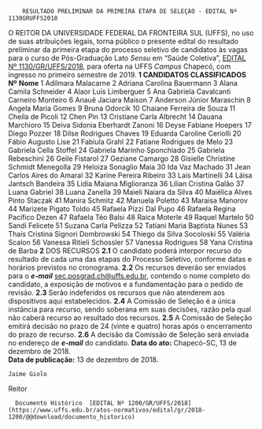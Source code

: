         RESULTADO PRELIMINAR DA PRIMEIRA ETAPA DE SELEÇÃO - EDITAL Nº 1130GRUFFS2018  

 O REITOR DA UNIVERSIDADE FEDERAL DA FRONTEIRA SUL (UFFS), no uso de suas atribuições legais, torna público o presente edital do resultado preliminar da primeira etapa do processo seletivo de candidatos às vagas para o curso de Pós-Graduação Lato *Sensu*  em “Saúde Coletiva”, [EDITAL Nº 1130/GR/UFFS/2018](https://www.uffs.edu.br/atos-normativos/edital/gr/2018-1130), para oferta na UFFS *Campus*  Chapecó, com ingresso no primeiro semestre de 2019.  **1 CANDIDATOS CLASSIFICADOS**     **Nº**    **Nome**     1   Adilmara Malacarne     2   Adriana Carolina Bauermann     3   Alana Camila Schneider     4   Alaor Luís Limberguer     5   Ana Gabriela Cavalcanti Carneiro Monteiro     6   Anauê Jaciara Maison     7   Anderson Júnior Maraschin     8   Angela Maria Gomes     9   Bruna Odorcik     10   Chaiane Ferreira de Souza     11   Cheila de Picoli     12   Chen Pin     13   Cristiane Carla Albrecht     14   Dauana Marchioro     15   Deiva Sidonia Eberhardt Zanoni     16   Deyse Fabiane Hoepers     17   Diego Pozzer     18   Dilse Rodrigues Chaves     19   Eduarda Caroline Ceriolli     20   Fábio Augusto Lise     21   Fabiula Grahl     22   Fatiane Rodrigues de Melo     23   Gabriela Cella Stoffel     24   Gabriela Marinho Sponchiado     25   Gabriela Rebeschini     26   Geile Fistarol     27   Geziane Camargo     28   Gisielle Christine Schmidt Menegolla     29   Heloiza Sonaglio Maia     30   Ida Vaz Machado     31   Jean Carlos Aires do Amaral     32   Karine Pereira Ribeiro     33   Laís Martinelli     34   Láisa Jantsch Bandeira     35   Lidia Maiana Miglioranza     36   Lilian Cristina Galão     37   Luana Gabriel     38   Luana Zanella     39   Maieli Naiara da Silva     40   Maiélica Alves Pinto Staczak     41   Manira Schmitz     42   Manuela Poletto     43   Maraisa Manorov     44   Marizete Pigato Toldo     45   Rafaela Pizzi Dal Pupo     46   Rafaela Regina Pacífico Dezen     47   Rafaela Téo Balsi     48   Raica Moterle     49   Raquel Martelo     50   Sandi Felicete     51   Suzana Carla Pelizza     52   Tatiani Maria Baptista Nunes     53   Thaís Cristina Signori Dombrowski     54   Thiego da Silva Socoloski     55   Valéria Scalon     56   Vanessa Ritieli Schossler     57   Vanessa Rodrigues     58   Yana Cristina de Barba       **2**  DOS RECURSOS **2.1**  O candidato poderá interpor recurso do resultado de cada uma das etapas do Processo Seletivo, conforme datas e horários previstos no cronograma. **2.2**  Os recursos deverão ser enviados para o  ***e-mail***  sec.posgrad.ch@uffs.edu.br, contendo o nome completo do candidato, a exposição de motivos e a fundamentação para o pedido de revisão. **2.3**  Serão indeferidos os recursos que não atenderem aos dispositivos aqui estabelecidos. **2.4**  A Comissão de Seleção é a única instância para recurso, sendo soberana em suas decisões, razão pela qual não caberá recurso ao resultado dos recursos. **2.5**  A Comissão de Seleção emitirá decisão no prazo de 24 (vinte e quatro) horas após o encerramento do prazo de recurso. **2.6**  A decisão da Comissão de Seleção será enviada no endereço de  ***e-mail***  do candidato.      **Data do ato:** Chapecó-SC, 13 de dezembro de 2018.   
 **Data de publicação:**  13 de dezembro de 2018. 

    Jaime Giolo   
 Reitor 

      Documento Histórico  [EDITAL Nº 1200/GR/UFFS/2018](https://www.uffs.edu.br/atos-normativos/edital/gr/2018-1200/@@download/documento_historico)     
      